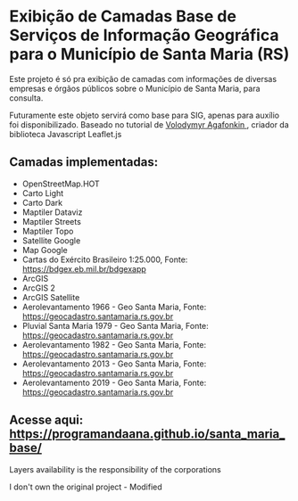 # Exibição de Camadas Base de Serviços de Informação Geográfica para o Município de Santa Maria (RS)

Este projeto é só pra exibição de camadas com informações de diversas empresas e órgãos públicos sobre o Município de Santa Maria, para consulta.

Futuramente este objeto servirá como base para SIG, apenas para auxílio foi disponibilizado.
Baseado no tutorial de <a href='https://leafletjs.com/examples/layers-control/example.html'> Volodymyr Agafonkin </a>, criador da biblioteca Javascript Leaflet.js

## Camadas implementadas:
- OpenStreetMap.HOT
- Carto Light
- Carto Dark
- Maptiler Dataviz
- Maptiler Streets
- Maptiler Topo
- Satellite Google
- Map Google
- Cartas do Exército Brasileiro 1:25.000, Fonte: https://bdgex.eb.mil.br/bdgexapp
- ArcGIS
- ArcGIS 2
- ArcGIS Satellite
- Aerolevantamento 1966 - Geo Santa Maria, Fonte: https://geocadastro.santamaria.rs.gov.br
- Pluvial Santa Maria 1979 - Geo Santa Maria, Fonte: https://geocadastro.santamaria.rs.gov.br
- Aerolevantamento 1982 - Geo Santa Maria, Fonte: https://geocadastro.santamaria.rs.gov.br
- Aerolevantamento 2013 - Geo Santa Maria, Fonte: https://geocadastro.santamaria.rs.gov.br
- Aerolevantamento 2019 - Geo Santa Maria, Fonte: https://geocadastro.santamaria.rs.gov.br

## Acesse aqui: https://programandaana.github.io/santa_maria_base/

Layers availability is the responsibility of the corporations

I don't own the original project - Modified

